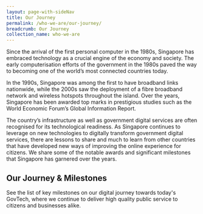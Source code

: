 ```yaml
---
layout: page-with-sideNav
title: Our Journey
permalink: /who-we-are/our-journey/
breadcrumb: Our Journey
collection_name: who-we-are
---
```


Since the arrival of the first personal computer in the 1980s, Singapore has embraced technology 
as a crucial engine of the economy and society. The early computerisation efforts of the government in the 1980s paved the way to becoming one of the world’s most connected countries today.

In the 1990s, Singapore was among the first to have broadband links nationwide, while the 2000s saw the deployment of a fibre broadband network and wireless hotspots throughout the island. Over the years, Singapore has been awarded top marks in prestigious studies such as the World Economic Forum’s Global Information Report.

The country’s infrastructure as well as government digital services are often recognised for its technological readiness. As Singapore continues to leverage on new technologies to digitally transform government digital services, there are lessons to share and much to learn from other countries that have developed new ways of improving the online experience for citizens. We share some of the notable awards and significant milestones that Singapore has garnered over the years.

## **Our Journey & Milestones**

See the list of key milestones on our digital journey towards today's GovTech, where we continue to deliver high quality public service to citizens and businesses alike.
